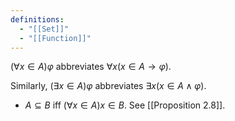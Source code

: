 ```yaml
---
definitions:
  - "[[Set]]"
  - "[[Function]]"
---
```

$(\forall x \in A) \varphi$ abbreviates $\forall x (x \in A \rightarrow \varphi)$.

Similarly, $(\exists x \in A) \varphi$ abbreviates $\exists x (x \in A \land \varphi)$.

- $A \subseteq B$ iff $(\forall x \in A) x \in B$. See [[Proposition 2.8]].
